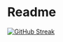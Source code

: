 # Readme
[![GitHub Streak](https://streak-stats.demolab.com?user=Chibudomcode4114&theme=dracula&date_format=j%20M%5B%20Y%5D&exclude_days=Sun)](https://git.io/streak-stats)

